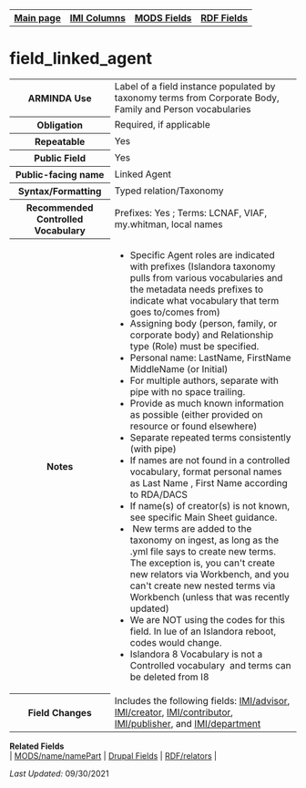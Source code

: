 <!DOCTYPE html>
<html>

<body>
<table style="width:100%">
  <tr>
    <th><a href="index.md">Main page</a></th>
	<th><a href="IMI.md">IMI Columns</a></th>
    <th><a href="MODS.md">MODS Fields</a></th>
    <th><a href="RDF.md">RDF Fields</a></th>
  </tr>
</table>

<h1>field_linked_agent</h1>
<table>
<tr>
	<th>ARMINDA Use</th>
	<td>Label of a field instance populated by taxonomy terms from Corporate Body, Family and Person vocabularies</td>
</tr>
<tr>
	<th>Obligation</th>
	<td>Required, if applicable</td>
</tr>
<tr>
	<th>Repeatable</th>
	<td>Yes</td>
</tr>
<tr>
	<th>Public Field</th>
	<td>Yes</td>
</tr>
<tr>
	<th>Public-facing name</th>
	<td>Linked Agent</td>
</tr>
<tr>
	<th>Syntax/Formatting</th>
	<td>Typed relation/Taxonomy</td>
</tr>
<tr>
	<th>Recommended Controlled Vocabulary</th>
	<td>Prefixes: Yes ; Terms: LCNAF, VIAF, my.whitman, local names</td>
</tr>
<tr>
	<th>Notes</th>
	<td>
		<ul>
			<li>Specific Agent roles are indicated with prefixes (Islandora taxonomy pulls from various vocabularies and the metadata needs prefixes to indicate what vocabulary that term goes to/comes from)</li>
			<li>Assigning body (person, family, or corporate body) and Relationship type (Role) must be specified. </li>
			<li>Personal name: LastName, FirstName MiddleName (or Initial)</li>
			<li>For multiple authors, separate with pipe with no space trailing.</li>
			<li>Provide as much known information as possible (either provided on resource or found elsewhere)</li>
			<li>Separate repeated terms consistently (with pipe)</li>
			<li>If names are not found in a controlled vocabulary, format personal names as Last Name , First Name according to RDA/DACS</li>
			<li>If name(s) of creator(s) is not known, see specific Main Sheet guidance.</li>
			<li> New terms are added to the taxonomy on ingest, as long as the .yml file says to create new terms. The exception is, you can't create new relators via Workbench, and you can't create new nested terms via Workbench (unless that was recently updated)</li>
			<li>We are NOT using the codes for this field. In lue of an Islandora reboot, codes would change. </li>
			<li>Islandora 8 Vocabulary is not a Controlled vocabulary  and terms can be deleted from I8</li>
		</ul>
	</td>
</tr>
<tr>
	<th>Field Changes</th>
	<td>Includes the following fields: <a href="advisor.md">IMI/advisor</a>, <a href="creators.md">IMI/creator</a>, <a href="contributors.md">IMI/contributor</a>, <a href="publishers.md">IMI/publisher</a>, and <a href="department.md">IMI/department</a></td>
</tr>
</table>
<dl>
	<dt><b>Related Fields</b></dt>
		| <a href="mods.name.md">MODS/name/namePart</a> | 
		<a href="DrupalFields.md#linked-agent">Drupal Fields</a> |
		<a href="rdf.relators.md">RDF/relators</a> |
</dl>
<p><i>Last Updated: </i>09/30/2021</p>
</body>
</html>
